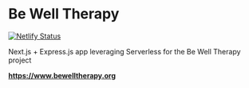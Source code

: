 # Be Well Therapy

[![Netlify Status](https://api.netlify.com/api/v1/badges/79e69b35-e146-4954-85b3-81f8931a3563/deploy-status)](https://app.netlify.com/sites/jolly-poitras-76531e/deploys)

Next.js + Express.js app leveraging Serverless for the Be Well Therapy project

**https://www.bewelltherapy.org**